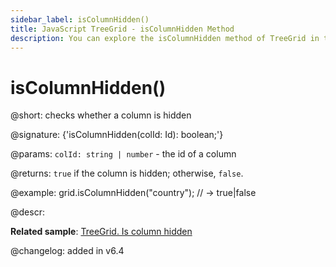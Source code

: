 ```yaml
---
sidebar_label: isColumnHidden()
title: JavaScript TreeGrid - isColumnHidden Method 
description: You can explore the isColumnHidden method of TreeGrid in the documentation of the DHTMLX JavaScript UI library. Browse developer guides and API reference, try out code examples and live demos, and download a free 30-day evaluation version of DHTMLX Suite 7.
---
```


# isColumnHidden()

@short: checks whether a column is hidden

@signature: {'isColumnHidden(colId: Id): boolean;'}

@params:
`colId: string | number` - the id of a column

@returns:
`true` if the column is hidden; otherwise, `false`.

@example:
grid.isColumnHidden("country"); // -> true|false

@descr:

**Related sample**: [TreeGrid. Is column hidden](https://snippet.dhtmlx.com/fcjfp19d)

@changelog:
added in v6.4

[comment]: # (@related: treegrid/usage.md#checking-visibility-of-a-column)
